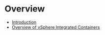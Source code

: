 # Overview

<!-- USE THIS SUMMARY FILE FOR PDF GENERATION ONLY -->

* [Introduction](README.md)
* [Overview of vSphere Integrated Containers](introduction.md)